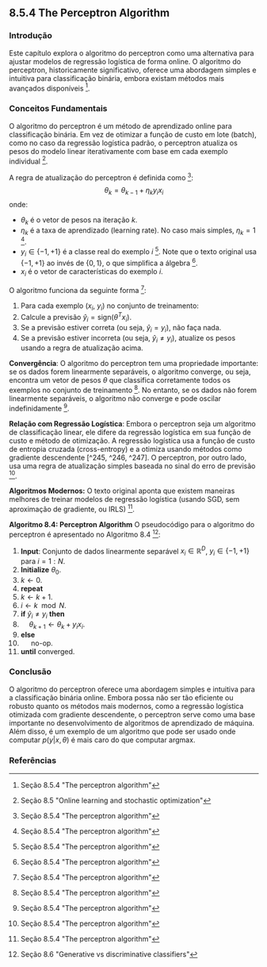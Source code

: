 ## 8.5.4 The Perceptron Algorithm

### Introdução
Este capítulo explora o algoritmo do perceptron como uma alternativa para ajustar modelos de regressão logística de forma online. O algoritmo do perceptron, historicamente significativo, oferece uma abordagem simples e intuitiva para classificação binária, embora existam métodos mais avançados disponíveis [^266].

### Conceitos Fundamentais
O algoritmo do perceptron é um método de aprendizado online para classificação binária. Em vez de otimizar a função de custo em lote (batch), como no caso da regressão logística padrão, o perceptron atualiza os pesos do modelo linear iterativamente com base em cada exemplo individual [^261].

A regra de atualização do perceptron é definida como [^266]:
$$
\theta_k = \theta_{k-1} + \eta_k y_i x_i
$$
onde:
*   $\theta_k$ é o vetor de pesos na iteração *k*.
*   $\eta_k$ é a taxa de aprendizado (learning rate). No caso mais simples, $\eta_k = 1$ [^266].
*   $y_i \in \{-1, +1\}$ é a classe real do exemplo *i* [^266]. Note que o texto original usa $\{-1, +1\}$ ao invés de $\{0, 1\}$, o que simplifica a álgebra [^266].
*   $x_i$ é o vetor de características do exemplo *i*.

O algoritmo funciona da seguinte forma [^266]:
1.  Para cada exemplo ($x_i$, $y_i$) no conjunto de treinamento:
2.  Calcule a previsão $\hat{y}_i = \text{sign}(\theta^T x_i)$.
3.  Se a previsão estiver correta (ou seja, $\hat{y}_i = y_i$), não faça nada.
4.  Se a previsão estiver incorreta (ou seja, $\hat{y}_i \neq y_i$), atualize os pesos usando a regra de atualização acima.

**Convergência**:
O algoritmo do perceptron tem uma propriedade importante: se os dados forem linearmente separáveis, o algoritmo converge, ou seja, encontra um vetor de pesos $\theta$ que classifica corretamente todos os exemplos no conjunto de treinamento [^266]. No entanto, se os dados não forem linearmente separáveis, o algoritmo não converge e pode oscilar indefinidamente [^266].

**Relação com Regressão Logística**:
Embora o perceptron seja um algoritmo de classificação linear, ele difere da regressão logística em sua função de custo e método de otimização. A regressão logística usa a função de custo de entropia cruzada (cross-entropy) e a otimiza usando métodos como gradiente descendente [^245, ^246, ^247]. O perceptron, por outro lado, usa uma regra de atualização simples baseada no sinal do erro de previsão [^266].

**Algoritmos Modernos:**
O texto original aponta que existem maneiras melhores de treinar modelos de regressão logística (usando SGD, sem aproximação de gradiente, ou IRLS) [^266].

**Algoritmo 8.4: Perceptron Algorithm**
O pseudocódigo para o algoritmo do perceptron é apresentado no Algoritmo 8.4 [^267]:

1.  **Input**: Conjunto de dados linearmente separável $x_i \in \mathbb{R}^D$, $y_i \in \{-1, +1\}$ para $i = 1:N$.
2.  **Initialize** $\theta_0$.
3.  $k \leftarrow 0$.
4.  **repeat**
5.  $k \leftarrow k + 1$.
6.  $i \leftarrow k \mod N$.
7.  **if** $\hat{y}_i \neq y_i$ **then**
8.  $\quad \theta_{k+1} \leftarrow \theta_k + y_i x_i$.
9.  **else**
10. $\quad$ no-op.
11. **until** converged.

### Conclusão

O algoritmo do perceptron oferece uma abordagem simples e intuitiva para a classificação binária online. Embora possa não ser tão eficiente ou robusto quanto os métodos mais modernos, como a regressão logística otimizada com gradiente descendente, o perceptron serve como uma base importante no desenvolvimento de algoritmos de aprendizado de máquina. Além disso, é um exemplo de um algoritmo que pode ser usado onde computar $p(y|x, \theta)$ é mais caro do que computar argmax.

### Referências
[^245]: Seção 8.3 "Model fitting"
[^246]: Seção 8.3.1 "MLE"
[^247]: Seção 8.3.2 "Steepest descent"
[^261]: Seção 8.5 "Online learning and stochastic optimization"
[^266]: Seção 8.5.4 "The perceptron algorithm"
[^267]: Seção 8.6 "Generative vs discriminative classifiers"

<!-- END -->